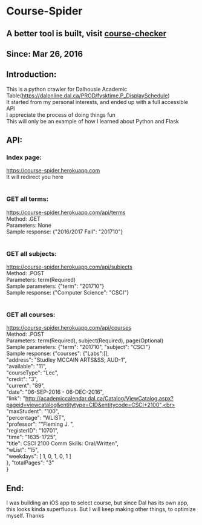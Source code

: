 # Course-Spider

## A better tool is built, visit [course-checker](https://github.com/YaxinCheng/ScriptTools/tree/master/Course-Checker)

## Since: Mar 26, 2016

## Introduction:
This is a python crawler for Dalhousie Academic Table(https://dalonline.dal.ca/PROD/fysktime.P_DisplaySchedule)<br>
It started from my personal interests, and ended up with a full accessible API<br>
I appreciate the process of doing things fun<br>
This will only be an example of how I learned about Python and Flask<br>

## API:
### Index page: 
https://course-spider.herokuapp.com <br>
It will redirect you here<br>
<br>
### GET all terms:
https://course-spider.herokuapp.com/api/terms <br>
Method: .GET<br>
Parameters: None<br>
Sample response: {"2016/2017 Fall": "201710"}<br>
<br>
### GET all subjects:
https://course-spider.herokuapp.com/api/subjects <br>
Method: .POST<br>
Parameters: term(Required)<br>Sample parameters: {"term": "201710"}<br>
Sample response: {"Computer Science": "CSCI"}<br>
<br>
### GET all courses:
https://course-spider.herokuapp.com/api/courses <br>
Method: .POST<br>
Parameters: term(Required), subject(Required), page(Optional)<br>
Sample parameters: {"term": "201710", "subject": "CSCI"}<br>
Sample response: {"courses":  {"Labs":[],<br>
            "address": "Studley MCCAIN ARTS&SS; AUD-1",<br>
            "available": "11",<br>
            "courseType": "Lec",<br>
            "credit": "3",<br>
            "current": "89",<br>
            "date": "06-SEP-2016 - 06-DEC-2016",<br>
            "link": "http://academiccalendar.dal.ca/Catalog/ViewCatalog.aspx?pageid=viewcatalog&entitytype=CID&entitycode=CSCI+2100",<br>
            "maxStudent": "100",<br>
            "percentage": "WLIST",<br>
            "professor": ""Fleming J. ",<br>
            "registerID": "10701",<br>
            "time": "1635-1725",<br>
            "title": CSCI 2100 Comm Skills: Oral/Written",<br>
            "wList": "15",<br>
            "weekdays": [
                1,
                0,
                1,
                0,
                1
            ]<br>
        }, "totalPages": "3"<br>
    }
<br>
## End:
I was building an iOS app to select course, but since Dal has its own app, this looks kinda superfluous. But I will keep making other things, to optimize myself. Thanks
